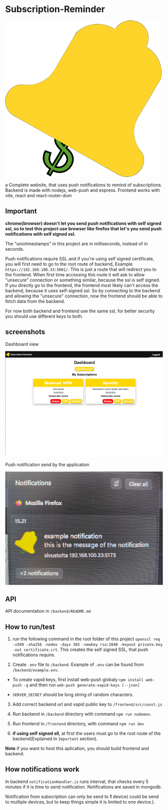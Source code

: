 # Subscription-Reminder

<img src="assets/icon.png"  width="500" height="500">

a Complete website, that uses push notifications to remind of subscriptions. Backend is made with nodejs, web-push and express. Frontend works with vite, react and react-router-dom 


## Important

**chrome(browser) doesn't let you send push notifications with self signed ssl, so to test this project use browser like firefox that let's you send push notifications with self signed ssl.**

The "unixtimestamps" in this project are in milliseconds, instead of in seconds.

Push notifications require SSL and if you're using self signed certificate, you will first need to go to the root route of backend, Example ```https://192.168.100.33:5001/```. This is just a route that will redirect you to the frontend. When first time accessing this route it will ask to allow "unsecure" connection or something similar, because the ssl is self signed. If you directly go to the frontend, the frontend most likely can't access the backend, because it uses self-signed ssl. So by connecting to the backend and allowing the "unsecure" connection, now the frontend should be able to fetch data from the backend. 

For now both backend and frontend use the same ssl, for better security you should use different keys to both.


## screenshots

Dashboard view

![dashboard](assets/dashboard.png)

Push notification send by the application

![push notification](assets/notification.png)


## API

API documentation in ```/backend/README.md```

## How to run/test

1. run the following command in the root folder of this project ```openssl req -x509 -sha256 -nodes -days 365 -newkey rsa:2048 -keyout private.key -out certificate.crt```. This creates the self signed SSL, that push notifications require.

2. Create ```.env``` file to ```/backend```. Example of ```.env``` can be found from ```/backend/example.env```. 

- To create vapid keys, first install web-push globaly ```npm install web-push -g``` and then run ```web-push generate-vapid-keys [--json]```

- ```SERVER_SECRET``` should be long string of random characters.

3. Add correct backend url and vapid public key to ```/frontend/src/const.js``` 

4. Run backend in ```/backend``` directory with command ```npm run nodemon```.

5. Run frontend in ```/frontend``` directory, with command ```npm run dev```

6. **if using self signed sll**, at first the users must go to the root route of the backend(Explained in ```Important``` section).

**Note** if you want to host this aplication, you should build frontend and backend.

## How notifications work

In backend ```notificationHandler.js``` runs interval, that checks every 5 minutes if it is time to send notification. Notifications are saved in mongodb.

Notification from subscription can only be send to **1** device( could be send to multiple devices, but to keep things simple it is limited to one device.).
